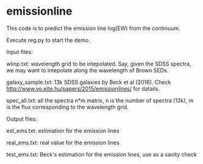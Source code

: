 # emissionline
This code is to predict the emission line log(EW) from the continuum.

Execute reg.py to start the demo.

Input files:

wlinp.txt: wavelength grid to be intepolated. Say, given the SDSS spectra, we may want to intepolate along the wavelength of Brown SEDs.

galaxy_sample.txt: 13k SDSS galaxies by Beck et al (2016). Check http://www.vo.elte.hu/papers/2015/emissionlines/ for datails.

spec_all.txt: all the spectra n*m matrix, n is the number of spectra (13k), m is the flux corresponding to the wavelength grid.

Output files:

est_ems.txt: estimation for the emission lines

real_ems.txt: real value for the emission lines

test_ems.txt: Beck's estimation for the emission lines, use as a sanity check 
